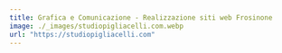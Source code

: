 ```yaml
---
title: Grafica e Comunicazione - Realizzazione siti web Frosinone
image: ./_images/studiopigliacelli.com.webp
url: "https://studiopigliacelli.com"
---
```

